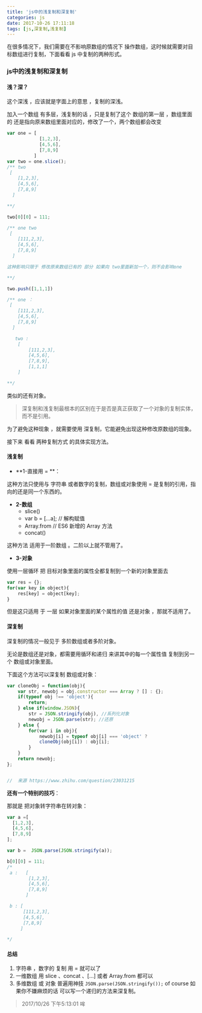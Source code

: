 ```yaml
---
title: 'js中的浅复制和深复制'
categories: js
date: 2017-10-26 17:11:18
tags: [js,深复制,浅复制]
---
```

<!-- deleteAbove -->

在很多情况下，我们需要在不影响原数组的情况下 操作数组，这时候就需要对目标数组进行复制，下面看看 js 中复制的两种形式。


<!--more-->


### js中的浅复制和深复制


#### 浅？深？

这个深浅 ，应该就是字面上的意思 ，复制的深浅。

加入一个数组 有多层，浅复制的话 ，只是复制了这个 数组的第一层 ，数组里面的 还是指向原来数组里面对应的，修改了一个，两个数组都会改变

```js
var one = [
            [1,2,3],
            [4,5,6],
            [7,8,9]
          ]
var two = one.slice();
/** two
 [
    [1,2,3],
    [4,5,6],
    [7,8,9]
  ]

**/

two[0][0] = 111;

/** one two
 [
    [111,2,3],
    [4,5,6],
    [7,8,9]
  ]

这种影响只限于 修改原来数组已有的 部分 如果向 two里面新加一个，则不会影响one

**/

two.push([1,1,1])

/** one ：
 [
    [111,2,3],
    [4,5,6],
    [7,8,9]
  ]

   two :
    [
        [111,2,3],
        [4,5,6],
        [7,8,9],
        [1,1,1]
    ]

**/
```

类似的还有对象。

> 深复制和浅复制最根本的区别在于是否是真正获取了一个对象的复制实体，而不是引用。

为了避免这种现象 ，就需要使用 深复制，它能避免出现这种修改原数组的现象。

接下来 看看 两种复制方式 的具体实现方法。


#### 浅复制

- **1-直接用 = **：

这种方法只使用与 字符串 或者数字的复制，数组或对象使用 = 是复制的引用，指向的还是同一个东西的。

- **2-数组**
    - slice()
    - var b = [...a]; // 解构赋值
    - Array.from //  ES6 新增的 Array 方法
    - concat()

这种方法 适用于一阶数组 。二阶以上就不管用了。

- **3-对象**

使用一层循环 把 目标对象里面的属性全都复制到一个新的对象里面去

```js
var res = {};
for(var key in object){
    res[key] = object[key];
}
```
但是这只适用 于 一层 如果对象里面的某个属性的值 还是对象 ，那就不适用了。


#### 深复制

深复制的情况一般见于 多阶数组或者多阶对象。

无论是数组还是对象，都需要用循环和递归 来讲其中的每一个属性值 复制到另一个 数组或对象里面。

下面这个方法可以深复制 数组或对象：

```js
var cloneObj = function(obj){
    var str, newobj = obj.constructor === Array ? [] : {};
    if(typeof obj !== 'object'){
        return;
    } else if(window.JSON){
        str = JSON.stringify(obj), //系列化对象
        newobj = JSON.parse(str); //还原
    } else {
        for(var i in obj){
            newobj[i] = typeof obj[i] === 'object' ?
            cloneObj(obj[i]) : obj[i];
        }
    }
    return newobj;
};


//  来源 https://www.zhihu.com/question/23031215
```

**还有一个特别的技巧**：


那就是 把对象转字符串在转对象：
```js
var a =[
  [1,2,3],
  [4,5,6],
  [7,8,9]
];

var b =  JSON.parse(JSON.stringify(a));

b[0][0] = 111;
/*
 a :   [
        [1,2,3],
        [4,5,6],
        [7,8,9]
       ]

 b : [
      [111,2,3],
      [4,5,6],
      [7,8,9]
     ]

*/

```

#### 总结
1. 字符串 ，数字的 复制 用 = 就可以了
2. 一维数组 用 slice 、concat 、[...] 或者 Array.from 都可以
3. 多维数组 或 对象 普遍用神技  ```JSON.parse(JSON.stringify());```
   of course 如果你不嫌麻烦的话 可以写一个递归的方法来深复制。


> 2017/10/26 下午5:13:01 哞
